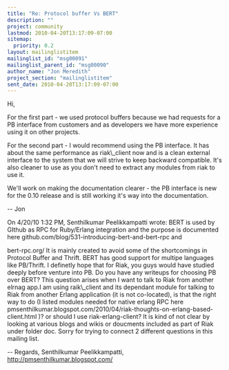 ```yaml
---
title: "Re: Protocol buffer Vs BERT"
description: ""
project: community
lastmod: 2010-04-20T13:17:09-07:00
sitemap:
  priority: 0.2
layout: mailinglistitem
mailinglist_id: "msg00091"
mailinglist_parent_id: "msg00090"
author_name: "Jon Meredith"
project_section: "mailinglistitem"
sent_date: 2010-04-20T13:17:09-07:00
---
```


Hi,

For the first part - we used protocol buffers because we had requests 
for a PB interface from customers and as developers we have more 
experience using it on other projects.


For the second part - I would recommend using the PB interface. It has 
about the same performance as riak\\_client now and is a clean external 
interface to the system that we will strive to keep backward compatible. 
It's also cleaner to use as you don't need to extract any modules from 
riak to use it.


We'll work on making the documentation clearer - the PB interface is new 
for the 0.10 release and is still working it's way into the documentation.


-- Jon

On 4/20/10 1:32 PM, Senthilkumar Peelikkampatti wrote:
BERT is used by GIthub as RPC for Ruby/Erlang integration and the 
purpose is documented here 
github.com/blog/531-introducing-bert-and-bert-rpc 
 and

bert-rpc.org/ 
It is mainly created to avoid some of the shortcomings in Protocol 
Buffer and Thrift. BERT has good support for multipe languages like 
PB/Thrift. I definetly hope that for Riak, you guys would have studied 
deeply before venture into PB. Do you have any writeups for choosing 
PB over BERT?
This question arises when I want to talk to Riak from another elrnag 
app.I am using raik\\_client and its dependant module for talking to 
Riak from another Erlang application (it is not co-located), is that 
the right way to do (I listed modules needed for native erlang RPC 
here 
pmsenthilkumar.blogspot.com/2010/04/riak-thoughts-on-erlang-based-client.html 
)? 
or should I use riak-erlang-client? It is kind of not clear by looking 
at various blogs and wikis or doucments included as part of Riak under 
folder doc. Sorry for trying to connect 2 different questions in this 
mailing list.

--
Regards,
Senthilkumar Peelikkampatti,
http://pmsenthilkumar.blogspot.com/
